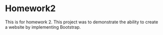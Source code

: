 # Homework2
This is for homework 2.
This project was to demonstrate the ability to create a website by implementing Bootstrap.  
